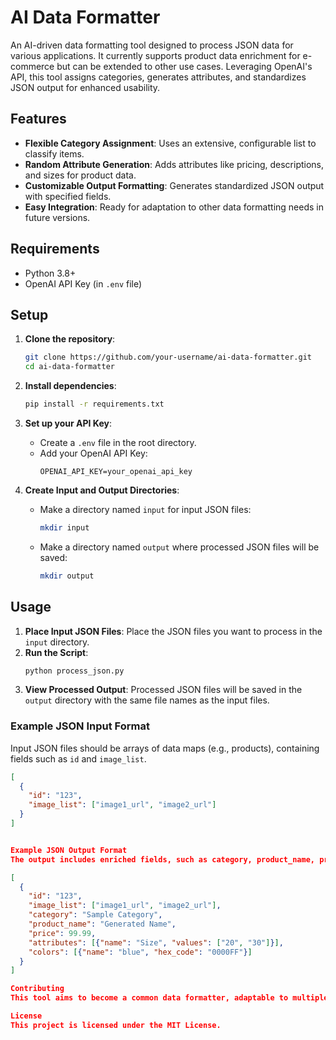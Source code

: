 # AI Data Formatter

An AI-driven data formatting tool designed to process JSON data for various applications. It currently supports product data enrichment for e-commerce but can be extended to other use cases. Leveraging OpenAI's API, this tool assigns categories, generates attributes, and standardizes JSON output for enhanced usability.

## Features
- **Flexible Category Assignment**: Uses an extensive, configurable list to classify items.
- **Random Attribute Generation**: Adds attributes like pricing, descriptions, and sizes for product data.
- **Customizable Output Formatting**: Generates standardized JSON output with specified fields.
- **Easy Integration**: Ready for adaptation to other data formatting needs in future versions.

## Requirements
- Python 3.8+
- OpenAI API Key (in `.env` file)

## Setup

1. **Clone the repository**:
    ```bash
    git clone https://github.com/your-username/ai-data-formatter.git
    cd ai-data-formatter
    ```

2. **Install dependencies**:
    ```bash
    pip install -r requirements.txt
    ```

3. **Set up your API Key**:
   - Create a `.env` file in the root directory.
   - Add your OpenAI API Key:
     ```
     OPENAI_API_KEY=your_openai_api_key
     ```

4. **Create Input and Output Directories**:
   - Make a directory named `input` for input JSON files:
     ```bash
     mkdir input
     ```
   - Make a directory named `output` where processed JSON files will be saved:
     ```bash
     mkdir output
     ```

## Usage

1. **Place Input JSON Files**: Place the JSON files you want to process in the `input` directory.
2. **Run the Script**:
    ```bash
    python process_json.py
    ```
3. **View Processed Output**: Processed JSON files will be saved in the `output` directory with the same file names as the input files.

### Example JSON Input Format
Input JSON files should be arrays of data maps (e.g., products), containing fields such as `id` and `image_list`.

```json
[
  {
    "id": "123",
    "image_list": ["image1_url", "image2_url"]
  }
]


Example JSON Output Format
The output includes enriched fields, such as category, product_name, price, and standardized attributes.

[
  {
    "id": "123",
    "image_list": ["image1_url", "image2_url"],
    "category": "Sample Category",
    "product_name": "Generated Name",
    "price": 99.99,
    "attributes": [{"name": "Size", "values": ["20", "30"]}],
    "colors": [{"name": "blue", "hex_code": "0000FF"}]
  }
]

Contributing
This tool aims to become a common data formatter, adaptable to multiple data transformation needs. Contributions for additional features or enhancements are welcome.

License
This project is licensed under the MIT License.
